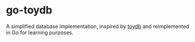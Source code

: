 # go-toydb

A simplified database implementation, inspired by [toydb](https://github.com/erikgrinaker/toydb) and reimplemented in Go for learning purposes.